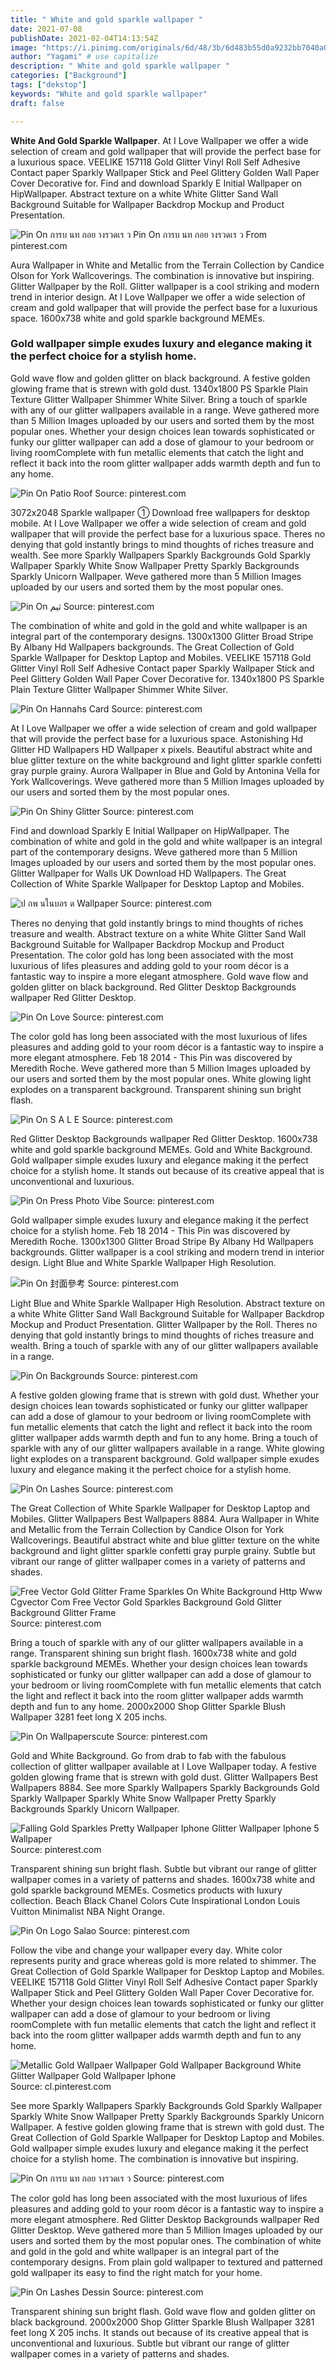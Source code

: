 ```yaml
---
title: " White and gold sparkle wallpaper "
date: 2021-07-08
publishDate: 2021-02-04T14:13:54Z
image: "https://i.pinimg.com/originals/6d/48/3b/6d483b55d0a9232bb7040a01820f9239.jpg"
author: "Yagami" # use capitalize
description: " White and gold sparkle wallpaper "
categories: ["Background"]
tags: ["dekstop"]
keywords: "White and gold sparkle wallpaper"
draft: false

---
```



**White And Gold Sparkle Wallpaper**. At I Love Wallpaper we offer a wide selection of cream and gold wallpaper that will provide the perfect base for a luxurious space. VEELIKE 157118 Gold Glitter Vinyl Roll Self Adhesive Contact paper Sparkly Wallpaper Stick and Peel Glittery Golden Wall Paper Cover Decorative for. Find and download Sparkly E Initial Wallpaper on HipWallpaper. Abstract texture on a white White Glitter Sand Wall Background Suitable for Wallpaper Backdrop Mockup and Product Presentation.

![Pin On การบ นท กอย างรวดเร ว](https://i.pinimg.com/564x/e1/f7/c0/e1f7c090502cc5048d15b17ef01b75e2.jpg "Pin On การบ นท กอย างรวดเร ว")
Pin On การบ นท กอย างรวดเร ว From pinterest.com


Aura Wallpaper in White and Metallic from the Terrain Collection by Candice Olson for York Wallcoverings. The combination is innovative but inspiring. Glitter Wallpaper by the Roll. Glitter wallpaper is a cool striking and modern trend in interior design. At I Love Wallpaper we offer a wide selection of cream and gold wallpaper that will provide the perfect base for a luxurious space. 1600x738 white and gold sparkle background MEMEs.

### Gold wallpaper simple exudes luxury and elegance making it the perfect choice for a stylish home.

Gold wave flow and golden glitter on black background. A festive golden glowing frame that is strewn with gold dust. 1340x1800 PS Sparkle Plain Texture Glitter Wallpaper Shimmer White Silver. Bring a touch of sparkle with any of our glitter wallpapers available in a range. Weve gathered more than 5 Million Images uploaded by our users and sorted them by the most popular ones. Whether your design choices lean towards sophisticated or funky our glitter wallpaper can add a dose of glamour to your bedroom or living roomComplete with fun metallic elements that catch the light and reflect it back into the room glitter wallpaper adds warmth depth and fun to any home.


![Pin On Patio Roof](https://i.pinimg.com/originals/bf/2b/7c/bf2b7ce3f2ac92efe3eb7269941c8956.jpg "Pin On Patio Roof")
Source: pinterest.com

3072x2048 Sparkle wallpaper ① Download free wallpapers for desktop mobile. At I Love Wallpaper we offer a wide selection of cream and gold wallpaper that will provide the perfect base for a luxurious space. Theres no denying that gold instantly brings to mind thoughts of riches treasure and wealth. See more Sparkly Wallpapers Sparkly Backgrounds Gold Sparkly Wallpaper Sparkly White Snow Wallpaper Pretty Sparkly Backgrounds Sparkly Unicorn Wallpaper. Weve gathered more than 5 Million Images uploaded by our users and sorted them by the most popular ones.

![Pin On ثيم](https://i.pinimg.com/originals/01/75/b6/0175b6540fffa3de6aa3aeeb9298b752.jpg "Pin On ثيم")
Source: pinterest.com

The combination of white and gold in the gold and white wallpaper is an integral part of the contemporary designs. 1300x1300 Glitter Broad Stripe By Albany Hd Wallpapers backgrounds. The Great Collection of Gold Sparkle Wallpaper for Desktop Laptop and Mobiles. VEELIKE 157118 Gold Glitter Vinyl Roll Self Adhesive Contact paper Sparkly Wallpaper Stick and Peel Glittery Golden Wall Paper Cover Decorative for. 1340x1800 PS Sparkle Plain Texture Glitter Wallpaper Shimmer White Silver.

![Pin On Hannahs Card](https://i.pinimg.com/originals/47/48/c3/4748c313b415aee91214b4f1dcb2775d.jpg "Pin On Hannahs Card")
Source: pinterest.com

At I Love Wallpaper we offer a wide selection of cream and gold wallpaper that will provide the perfect base for a luxurious space. Astonishing Hd Glitter HD Wallpapers HD Wallpaper x pixels. Beautiful abstract white and blue glitter texture on the white background and light glitter sparkle confetti gray purple grainy. Aurora Wallpaper in Blue and Gold by Antonina Vella for York Wallcoverings. Weve gathered more than 5 Million Images uploaded by our users and sorted them by the most popular ones.

![Pin On Shiny Glitter](https://i.pinimg.com/originals/4f/9e/00/4f9e005bae25b1fac4088f24f04236a3.jpg "Pin On Shiny Glitter")
Source: pinterest.com

Find and download Sparkly E Initial Wallpaper on HipWallpaper. The combination of white and gold in the gold and white wallpaper is an integral part of the contemporary designs. Weve gathered more than 5 Million Images uploaded by our users and sorted them by the most popular ones. Glitter Wallpaper for Walls UK Download HD Wallpapers. The Great Collection of White Sparkle Wallpaper for Desktop Laptop and Mobiles.

![ป กพ นในบอร ด Wallpaper](https://i.pinimg.com/originals/15/7c/2d/157c2d7eeda6bb55316d05e3696d5291.jpg "ป กพ นในบอร ด Wallpaper")
Source: pinterest.com

Theres no denying that gold instantly brings to mind thoughts of riches treasure and wealth. Abstract texture on a white White Glitter Sand Wall Background Suitable for Wallpaper Backdrop Mockup and Product Presentation. The color gold has long been associated with the most luxurious of lifes pleasures and adding gold to your room décor is a fantastic way to inspire a more elegant atmosphere. Gold wave flow and golden glitter on black background. Red Glitter Desktop Backgrounds wallpaper Red Glitter Desktop.

![Pin On Love](https://i.pinimg.com/originals/41/7d/9e/417d9ed3b961a47e21d1e543ccd96259.jpg "Pin On Love")
Source: pinterest.com

The color gold has long been associated with the most luxurious of lifes pleasures and adding gold to your room décor is a fantastic way to inspire a more elegant atmosphere. Feb 18 2014 - This Pin was discovered by Meredith Roche. Weve gathered more than 5 Million Images uploaded by our users and sorted them by the most popular ones. White glowing light explodes on a transparent background. Transparent shining sun bright flash.

![Pin On S A L E](https://i.pinimg.com/originals/7c/0a/b4/7c0ab4cbab514107e5b3b5dd1387e790.jpg "Pin On S A L E")
Source: pinterest.com

Red Glitter Desktop Backgrounds wallpaper Red Glitter Desktop. 1600x738 white and gold sparkle background MEMEs. Gold and White Background. Gold wallpaper simple exudes luxury and elegance making it the perfect choice for a stylish home. It stands out because of its creative appeal that is unconventional and luxurious.

![Pin On Press Photo Vibe](https://i.pinimg.com/474x/22/1f/48/221f4832a14d1dbcb0aa868d62f01ff5.jpg "Pin On Press Photo Vibe")
Source: pinterest.com

Gold wallpaper simple exudes luxury and elegance making it the perfect choice for a stylish home. Feb 18 2014 - This Pin was discovered by Meredith Roche. 1300x1300 Glitter Broad Stripe By Albany Hd Wallpapers backgrounds. Glitter wallpaper is a cool striking and modern trend in interior design. Light Blue and White Sparkle Wallpaper High Resolution.

![Pin On 封面參考](https://i.pinimg.com/474x/18/a2/34/18a234b2fff2adac479a9ddc43a9105f.jpg "Pin On 封面參考")
Source: pinterest.com

Light Blue and White Sparkle Wallpaper High Resolution. Abstract texture on a white White Glitter Sand Wall Background Suitable for Wallpaper Backdrop Mockup and Product Presentation. Glitter Wallpaper by the Roll. Theres no denying that gold instantly brings to mind thoughts of riches treasure and wealth. Bring a touch of sparkle with any of our glitter wallpapers available in a range.

![Pin On Backgrounds](https://i.pinimg.com/originals/72/51/7b/72517bc383b855e6eeb4370949c74c05.jpg "Pin On Backgrounds")
Source: pinterest.com

A festive golden glowing frame that is strewn with gold dust. Whether your design choices lean towards sophisticated or funky our glitter wallpaper can add a dose of glamour to your bedroom or living roomComplete with fun metallic elements that catch the light and reflect it back into the room glitter wallpaper adds warmth depth and fun to any home. Bring a touch of sparkle with any of our glitter wallpapers available in a range. White glowing light explodes on a transparent background. Gold wallpaper simple exudes luxury and elegance making it the perfect choice for a stylish home.

![Pin On Lashes](https://i.pinimg.com/736x/03/7e/10/037e10c096c118cb49c9457d71269570.jpg "Pin On Lashes")
Source: pinterest.com

The Great Collection of White Sparkle Wallpaper for Desktop Laptop and Mobiles. Glitter Wallpapers Best Wallpapers 8884. Aura Wallpaper in White and Metallic from the Terrain Collection by Candice Olson for York Wallcoverings. Beautiful abstract white and blue glitter texture on the white background and light glitter sparkle confetti gray purple grainy. Subtle but vibrant our range of glitter wallpaper comes in a variety of patterns and shades.

![Free Vector Gold Glitter Frame Sparkles On White Background Http Www Cgvector Com Free Vector Gold Sparkles Background Gold Glitter Background Glitter Frame](https://i.pinimg.com/originals/47/be/e4/47bee48f3146835683102abb30eea796.jpg "Free Vector Gold Glitter Frame Sparkles On White Background Http Www Cgvector Com Free Vector Gold Sparkles Background Gold Glitter Background Glitter Frame")
Source: pinterest.com

Bring a touch of sparkle with any of our glitter wallpapers available in a range. Transparent shining sun bright flash. 1600x738 white and gold sparkle background MEMEs. Whether your design choices lean towards sophisticated or funky our glitter wallpaper can add a dose of glamour to your bedroom or living roomComplete with fun metallic elements that catch the light and reflect it back into the room glitter wallpaper adds warmth depth and fun to any home. 2000x2000 Shop Glitter Sparkle Blush Wallpaper 3281 feet long X 205 inchs.

![Pin On Wallpaperscute](https://i.pinimg.com/originals/60/95/51/609551ca82715f2d0da13dba02ba6353.jpg "Pin On Wallpaperscute")
Source: pinterest.com

Gold and White Background. Go from drab to fab with the fabulous collection of glitter wallpaper available at I Love Wallpaper today. A festive golden glowing frame that is strewn with gold dust. Glitter Wallpapers Best Wallpapers 8884. See more Sparkly Wallpapers Sparkly Backgrounds Gold Sparkly Wallpaper Sparkly White Snow Wallpaper Pretty Sparkly Backgrounds Sparkly Unicorn Wallpaper.

![Falling Gold Sparkles Pretty Wallpaper Iphone Glitter Wallpaper Iphone 5 Wallpaper](https://i.pinimg.com/originals/5f/16/0f/5f160f5b67585c5ac8dcfa7ccb23c294.jpg "Falling Gold Sparkles Pretty Wallpaper Iphone Glitter Wallpaper Iphone 5 Wallpaper")
Source: pinterest.com

Transparent shining sun bright flash. Subtle but vibrant our range of glitter wallpaper comes in a variety of patterns and shades. 1600x738 white and gold sparkle background MEMEs. Cosmetics products with luxury collection. Beach Black Chanel Сolors Cute Inspirational London Louis Vuitton Minimalist NBA Night Orange.

![Pin On Logo Salao](https://i.pinimg.com/originals/11/b8/93/11b893ff897dc929febc7be545f1db55.jpg "Pin On Logo Salao")
Source: pinterest.com

Follow the vibe and change your wallpaper every day. White color represents purity and grace whereas gold is more related to shimmer. The Great Collection of Gold Sparkle Wallpaper for Desktop Laptop and Mobiles. VEELIKE 157118 Gold Glitter Vinyl Roll Self Adhesive Contact paper Sparkly Wallpaper Stick and Peel Glittery Golden Wall Paper Cover Decorative for. Whether your design choices lean towards sophisticated or funky our glitter wallpaper can add a dose of glamour to your bedroom or living roomComplete with fun metallic elements that catch the light and reflect it back into the room glitter wallpaper adds warmth depth and fun to any home.

![Metallic Gold Wallpaer Wallpaper Gold Wallpaper Background White Glitter Wallpaper Gold Wallpaper Iphone](https://i.pinimg.com/originals/29/d1/f8/29d1f8a7791a0afe6a9a20d93a7ad508.jpg "Metallic Gold Wallpaer Wallpaper Gold Wallpaper Background White Glitter Wallpaper Gold Wallpaper Iphone")
Source: cl.pinterest.com

See more Sparkly Wallpapers Sparkly Backgrounds Gold Sparkly Wallpaper Sparkly White Snow Wallpaper Pretty Sparkly Backgrounds Sparkly Unicorn Wallpaper. A festive golden glowing frame that is strewn with gold dust. The Great Collection of Gold Sparkle Wallpaper for Desktop Laptop and Mobiles. Gold wallpaper simple exudes luxury and elegance making it the perfect choice for a stylish home. The combination is innovative but inspiring.

![Pin On การบ นท กอย างรวดเร ว](https://i.pinimg.com/564x/e1/f7/c0/e1f7c090502cc5048d15b17ef01b75e2.jpg "Pin On การบ นท กอย างรวดเร ว")
Source: pinterest.com

The color gold has long been associated with the most luxurious of lifes pleasures and adding gold to your room décor is a fantastic way to inspire a more elegant atmosphere. Red Glitter Desktop Backgrounds wallpaper Red Glitter Desktop. Weve gathered more than 5 Million Images uploaded by our users and sorted them by the most popular ones. The combination of white and gold in the gold and white wallpaper is an integral part of the contemporary designs. From plain gold wallpaper to textured and patterned gold wallpaper its easy to find the right match for your home.

![Pin On Lashes Dessin](https://i.pinimg.com/originals/6d/48/3b/6d483b55d0a9232bb7040a01820f9239.jpg "Pin On Lashes Dessin")
Source: pinterest.com

Transparent shining sun bright flash. Gold wave flow and golden glitter on black background. 2000x2000 Shop Glitter Sparkle Blush Wallpaper 3281 feet long X 205 inchs. It stands out because of its creative appeal that is unconventional and luxurious. Subtle but vibrant our range of glitter wallpaper comes in a variety of patterns and shades.

